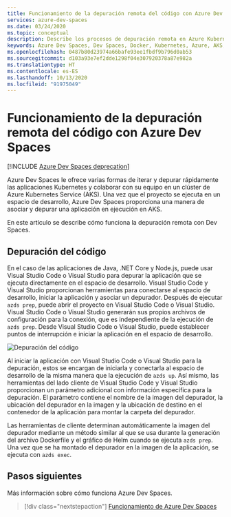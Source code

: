 ```yaml
---
title: Funcionamiento de la depuración remota del código con Azure Dev Spaces
services: azure-dev-spaces
ms.date: 03/24/2020
ms.topic: conceptual
description: Describe los procesos de depuración remota en Azure Kubernetes Service con Azure Dev Spaces.
keywords: Azure Dev Spaces, Dev Spaces, Docker, Kubernetes, Azure, AKS, Azure Kubernetes Service, contenedores
ms.openlocfilehash: 0487b80d23974a66bafe93ee1fbdf9b796d0ab53
ms.sourcegitcommit: d103a93e7ef2dde1298f04e307920378a87e982a
ms.translationtype: HT
ms.contentlocale: es-ES
ms.lasthandoff: 10/13/2020
ms.locfileid: "91975049"
---
```

# <a name="how-remote-debugging-your-code-with-azure-dev-spaces-works"></a>Funcionamiento de la depuración remota del código con Azure Dev Spaces

[!INCLUDE [Azure Dev Spaces deprecation](../../includes/dev-spaces-deprecation.md)]

Azure Dev Spaces le ofrece varias formas de iterar y depurar rápidamente las aplicaciones Kubernetes y colaborar con su equipo en un clúster de Azure Kubernetes Service (AKS). Una vez que el proyecto se ejecuta en un espacio de desarrollo, Azure Dev Spaces proporciona una manera de asociar y depurar una aplicación en ejecución en AKS.

En este artículo se describe cómo funciona la depuración remota con Dev Spaces.

## <a name="debug-your-code"></a>Depuración del código

En el caso de las aplicaciones de Java, .NET Core y Node.js, puede usar Visual Studio Code o Visual Studio para depurar la aplicación que se ejecuta directamente en el espacio de desarrollo. Visual Studio Code y Visual Studio proporcionan herramientas para conectarse al espacio de desarrollo, iniciar la aplicación y asociar un depurador. Después de ejecutar `azds prep`, puede abrir el proyecto en Visual Studio Code o Visual Studio. Visual Studio Code o Visual Studio generarán sus propios archivos de configuración para la conexión, que es independiente de la ejecución de `azds prep`. Desde Visual Studio Code o Visual Studio, puede establecer puntos de interrupción e iniciar la aplicación en el espacio de desarrollo.

![Depuración del código](media/get-started-node/debug-configuration-nodejs2.png)

Al iniciar la aplicación con Visual Studio Code o Visual Studio para la depuración, estos se encargan de iniciarla y conectarla al espacio de desarrollo de la misma manera que la ejecución de `azds up`. Así mismo, las herramientas del lado cliente de Visual Studio Code y Visual Studio proporcionan un parámetro adicional con información específica para la depuración. El parámetro contiene el nombre de la imagen del depurador, la ubicación del depurador en la imagen y la ubicación de destino en el contenedor de la aplicación para montar la carpeta del depurador.

Las herramientas de cliente determinan automáticamente la imagen del depurador mediante un método similar al que se usa durante la generación del archivo Dockerfile y el gráfico de Helm cuando se ejecuta `azds prep`. Una vez que se ha montado el depurador en la imagen de la aplicación, se ejecuta con `azds exec`.

## <a name="next-steps"></a>Pasos siguientes

Más información sobre cómo funciona Azure Dev Spaces.

> [!div class="nextstepaction"]
> [Funcionamiento de Azure Dev Spaces](how-dev-spaces-works.md)
